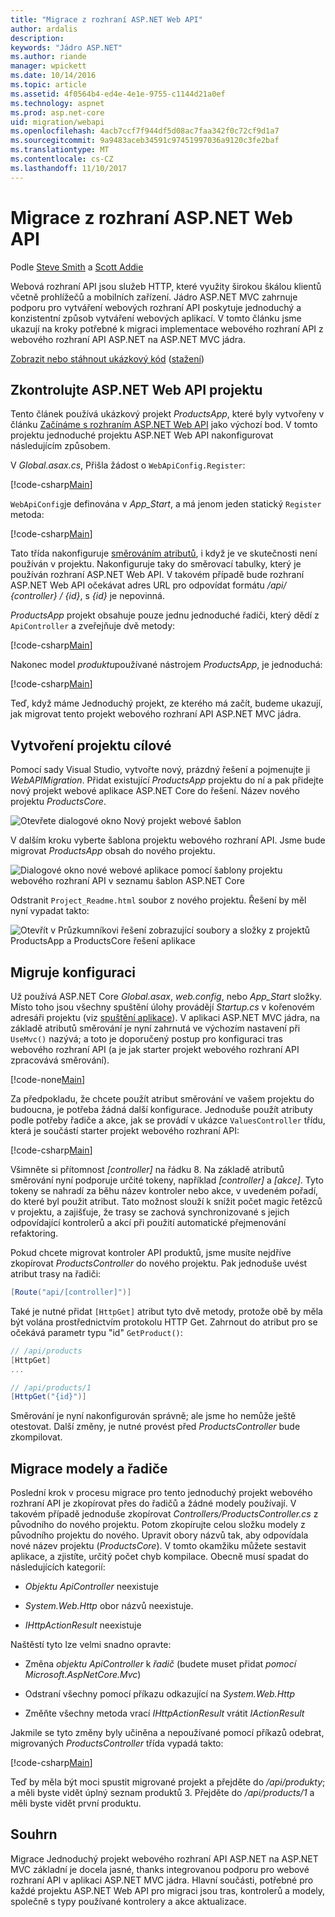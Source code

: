 ```yaml
---
title: "Migrace z rozhraní ASP.NET Web API"
author: ardalis
description: 
keywords: "Jádro ASP.NET"
ms.author: riande
manager: wpickett
ms.date: 10/14/2016
ms.topic: article
ms.assetid: 4f0564b4-ed4e-4e1e-9755-c1144d21a0ef
ms.technology: aspnet
ms.prod: asp.net-core
uid: migration/webapi
ms.openlocfilehash: 4acb7ccf7f944df5d08ac7faa342f0c72cf9d1a7
ms.sourcegitcommit: 9a9483aceb34591c97451997036a9120c3fe2baf
ms.translationtype: MT
ms.contentlocale: cs-CZ
ms.lasthandoff: 11/10/2017
---
```

# <a name="migrating-from-aspnet-web-api"></a>Migrace z rozhraní ASP.NET Web API

Podle [Steve Smith](https://ardalis.com/) a [Scott Addie](https://scottaddie.com)

Webová rozhraní API jsou služeb HTTP, které využity širokou škálou klientů včetně prohlížečů a mobilních zařízení. Jádro ASP.NET MVC zahrnuje podporu pro vytváření webových rozhraní API poskytuje jednoduchý a konzistentní způsob vytváření webových aplikací. V tomto článku jsme ukazují na kroky potřebné k migraci implementace webového rozhraní API z webového rozhraní API ASP.NET na ASP.NET MVC jádra.

[Zobrazit nebo stáhnout ukázkový kód](https://github.com/aspnet/Docs/tree/master/aspnetcore/migration/webapi/sample) ([stažení](xref:tutorials/index#how-to-download-a-sample))

## <a name="review-aspnet-web-api-project"></a>Zkontrolujte ASP.NET Web API projektu

Tento článek používá ukázkový projekt *ProductsApp*, které byly vytvořeny v článku [Začínáme s rozhraním ASP.NET Web API](https://docs.microsoft.com/aspnet/web-api/overview/getting-started-with-aspnet-web-api/tutorial-your-first-web-api) jako výchozí bod. V tomto projektu jednoduché projektu ASP.NET Web API nakonfigurovat následujícím způsobem.

V *Global.asax.cs*, Přišla žádost o `WebApiConfig.Register`:

[!code-csharp[Main](../migration/webapi/sample/ProductsApp/Global.asax.cs?highlight=14)]

`WebApiConfig`je definována v *App_Start*, a má jenom jeden statický `Register` metoda:

[!code-csharp[Main](../migration/webapi/sample/ProductsApp/App_Start/WebApiConfig.cs?highlight=15,16,17,18,19,20)]


Tato třída nakonfiguruje [směrováním atributů](https://docs.microsoft.com/aspnet/web-api/overview/web-api-routing-and-actions/attribute-routing-in-web-api-2), i když je ve skutečnosti není používán v projektu. Nakonfiguruje taky do směrovací tabulky, který je používán rozhraní ASP.NET Web API. V takovém případě bude rozhraní ASP.NET Web API očekávat adres URL pro odpovídat formátu */api/ {controller} / {id}*, s *{id}* je nepovinná.

*ProductsApp* projekt obsahuje pouze jednu jednoduché řadiči, který dědí z `ApiController` a zveřejňuje dvě metody:

[!code-csharp[Main](../migration/webapi/sample/ProductsApp/Controllers/ProductsController.cs?highlight=19,24)]

Nakonec model *produktu*používané nástrojem *ProductsApp*, je jednoduchá:

[!code-csharp[Main](webapi/sample/ProductsApp/Models/Product.cs)]

Teď, když máme Jednoduchý projekt, ze kterého má začít, budeme ukazují, jak migrovat tento projekt webového rozhraní API ASP.NET MVC jádra.

## <a name="create-the-destination-project"></a>Vytvoření projektu cílové

Pomocí sady Visual Studio, vytvořte nový, prázdný řešení a pojmenujte ji *WebAPIMigration*. Přidat existující *ProductsApp* projektu do ní a pak přidejte nový projekt webové aplikace ASP.NET Core do řešení. Název nového projektu *ProductsCore*.

![Otevřete dialogové okno Nový projekt webové šablon](webapi/_static/add-web-project.png)

V dalším kroku vyberte šablona projektu webového rozhraní API. Jsme bude migrovat *ProductsApp* obsah do nového projektu.

![Dialogové okno nové webové aplikace pomocí šablony projektu webového rozhraní API v seznamu šablon ASP.NET Core](webapi/_static/aspnet-5-webapi.png)

Odstranit `Project_Readme.html` soubor z nového projektu. Řešení by měl nyní vypadat takto:

![Otevřít v Průzkumníkovi řešení zobrazující soubory a složky z projektů ProductsApp a ProductsCore řešení aplikace](webapi/_static/webapimigration-solution.png)

## <a name="migrate-configuration"></a>Migruje konfiguraci

Už používá ASP.NET Core *Global.asax*, *web.config*, nebo *App_Start* složky. Místo toho jsou všechny spuštění úlohy provádějí *Startup.cs* v kořenovém adresáři projektu (viz [spuštění aplikace](../fundamentals/startup.md)). V aplikaci ASP.NET MVC jádra, na základě atributů směrování je nyní zahrnutá ve výchozím nastavení při `UseMvc()` nazývá; a toto je doporučený postup pro konfiguraci tras webového rozhraní API (a je jak starter projekt webového rozhraní API zpracovává směrování).

[!code-none[Main](../migration/webapi/sample/ProductsCore/Startup.cs?highlight=40)]

Za předpokladu, že chcete použít atribut směrování ve vašem projektu do budoucna, je potřeba žádná další konfigurace. Jednoduše použít atributy podle potřeby řadiče a akce, jak se provádí v ukázce `ValuesController` třídu, která je součástí starter projekt webového rozhraní API:

[!code-csharp[Main](../migration/webapi/sample/ProductsCore/Controllers/ValuesController.cs?highlight=9,13,20,27,33,39)]

Všimněte si přítomnost *[controller]* na řádku 8. Na základě atributů směrování nyní podporuje určité tokeny, například *[controller]* a *[akce]*. Tyto tokeny se nahradí za běhu název kontroler nebo akce, v uvedeném pořadí, do které byl použit atribut. Tato možnost slouží k snížit počet magic řetězců v projektu, a zajišťuje, že trasy se zachová synchronizované s jejich odpovídající kontrolerů a akcí při použití automatické přejmenování refaktoring.

Pokud chcete migrovat kontroler API produktů, jsme musíte nejdříve zkopírovat *ProductsController* do nového projektu. Pak jednoduše uvést atribut trasy na řadiči:

```csharp
[Route("api/[controller]")]
```

Také je nutné přidat `[HttpGet]` atribut tyto dvě metody, protože obě by měla být volána prostřednictvím protokolu HTTP Get. Zahrnout do atribut pro se očekává parametr typu "id" `GetProduct()`:

```csharp
// /api/products
[HttpGet]
...

// /api/products/1
[HttpGet("{id}")]
```

Směrování je nyní nakonfigurován správně; ale jsme ho nemůže ještě otestovat. Další změny, je nutné provést před *ProductsController* bude zkompilovat.

## <a name="migrate-models-and-controllers"></a>Migrace modely a řadiče

Poslední krok v procesu migrace pro tento jednoduchý projekt webového rozhraní API je zkopírovat přes do řadičů a žádné modely používají. V takovém případě jednoduše zkopírovat *Controllers/ProductsController.cs* z původního do nového projektu. Potom zkopírujte celou složku modely z původního projektu do nového. Upravit obory názvů tak, aby odpovídala nové název projektu (*ProductsCore*).  V tomto okamžiku můžete sestavit aplikace, a zjistíte, určitý počet chyb kompilace. Obecně musí spadat do následujících kategorií:

* *Objektu ApiController* neexistuje

* *System.Web.Http* obor názvů neexistuje.

* *IHttpActionResult* neexistuje

Naštěstí tyto lze velmi snadno opravte:

* Změna *objektu ApiController* k *řadič* (budete muset přidat *pomocí Microsoft.AspNetCore.Mvc*)

* Odstraní všechny pomocí příkazu odkazující na *System.Web.Http*

* Změňte všechny metoda vrací *IHttpActionResult* vrátit *IActionResult*

Jakmile se tyto změny byly učiněna a nepoužívané pomocí příkazů odebrat, migrovaných *ProductsController* třída vypadá takto:

[!code-csharp[Main](../migration/webapi/sample/ProductsCore/Controllers/ProductsController.cs?highlight=1,2,6,8,9,27)]

Teď by měla být moci spustit migrované projekt a přejděte do */api/produkty*; a měli byste vidět úplný seznam produktů 3. Přejděte do */api/products/1* a měli byste vidět první produktu.

## <a name="summary"></a>Souhrn

Migrace Jednoduchý projekt webového rozhraní API ASP.NET na ASP.NET MVC základní je docela jasné, thanks integrovanou podporu pro webové rozhraní API v aplikaci ASP.NET MVC jádra. Hlavní součásti, potřebné pro každé projektu ASP.NET Web API pro migraci jsou tras, kontrolerů a modely, společně s typy používané kontrolery a akce aktualizace.
